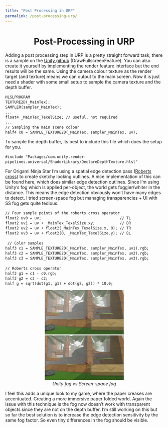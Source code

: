 ```yaml
---
title: "Post Processing in URP"
permalink: /post-processing-urp/
---
```

<h1 align="center">Post-Processing in URP</h1>

Adding a post processing step in URP is a pretty straight forward task, there is a sample on the [Unity github](https://github.com/Unity-Technologies/UniversalRenderingExamples/tree/master/Assets/Scripts) (DrawFullscreenFeature). You can also create it yourself by implementing the render feature interface but the end results will be the same. Using the camera colour texture as the render target (and texture) means we can output to the main screen. Now it is just need a shader with some small setup to sample the camera texture and the depth buffer.

```
HLSLPROGRAM
TEXTURE2D(_MainTex);
SAMPLER(sampler_MainTex);
...
float4 _MainTex_TexelSize; // useful, not required
...
// Sampling the main scene colour
half4 c0 = SAMPLE_TEXTURE2D(_MainTex, sampler_MainTex, uv);
```

To sample the depth buffer, its best to include this file which does the setup for you.

```
#include "Packages/com.unity.render-pipelines.universal/ShaderLibrary/DeclareDepthTexture.hlsl"

```

For Origami Ninja Star I’m using a spatial edge detection pass ([Roberts cross](https://en.wikipedia.org/wiki/Roberts_cross)) to create sketchy looking outlines. A nice implementation of this can be found here, which does similar edge detection outlines. Since I’m using Unity’s fog which is applied per-object, the world gets foggier/whiter in the distance. This means the edge detection obviously won’t have many edges to detect. I tried screen-space fog but managing transparencies + UI with SS fog gets quite tedious.

```
// Four sample points of the roberts cross operator
float2 uv0 = uv;                                   // TL
float2 uv1 = uv + _MainTex_TexelSize.xy;           // BR
float2 uv2 = uv + float2(_MainTex_TexelSize.x, 0); // TR
float2 uv3 = uv + float2(0, _MainTex_TexelSize.y); // BL

 // Color samples
half3 c1 = SAMPLE_TEXTURE2D(_MainTex, sampler_MainTex, uv1).rgb;
half3 c2 = SAMPLE_TEXTURE2D(_MainTex, sampler_MainTex, uv2).rgb;
half3 c3 = SAMPLE_TEXTURE2D(_MainTex, sampler_MainTex, uv3).rgb;

// Roberts cross operator
half3 g1 = c1 - c0.rgb;
half3 g2 = c3 - c2;
half g = sqrt(dot(g1, g1) + dot(g2, g2)) * 10.0;
```

<div align="center">
 
<img src="/images/fog.png" width=50% />
<img src="/images/ssFog.png" width=50% />
<br>
<em>Unity fog vs Screen-space fog</em>
</div>

I feel this adds a unique look to my game, where the paper creases are accentuated. Creating a more immersive paper folded world. Again the issue with this technique is the fog now doesn’t work with transparent objects since they are not on the depth buffer. I’m still working on this but so far the best solution is to increase the edge detection sensitivity by the same fog factor. So even tiny differences in the fog should be visible.
